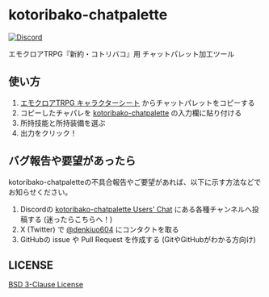# kotoribako-chatpalette

[![Discord](https://img.shields.io/discord/1118506558180040796.svg?color=7289DA&logo=discord&logoColor=fff)][invite discord]

エモクロアTRPG『新約・コトリバコ』用 チャットパレット加工ツール

## 使い方

1. [エモクロアTRPG キャラクターシート](https://emoklore.charasheet.jp/) からチャットパレットをコピーする
2. コピーしたチャパレを [kotoribako-chatpalette](https://denkiuo604.github.io/kotoribako-chatpalette/) の入力欄に貼り付ける
3. 所持技能と所持装備を選ぶ
4. 出力をクリック！

## バグ報告や要望があったら

kotoribako-chatpaletteの不具合報告やご要望があれば、以下に示す方法などでお知らせください。

1. Discordの [kotoribako-chatpalette Users' Chat][invite discord] にある各種チャンネルへ投稿する (迷ったらこちらへ！)
2. X (Twitter) で [@denkiuo604](https://twitter.com/denkiuo604) にコンタクトを取る
3. GitHubの issue や Pull Request を作成する (GitやGitHubがわかる方向け)

## LICENSE

[BSD 3-Clause License](LICENSE)

[invite discord]:https://discord.gg/PJG2TZHXUK
